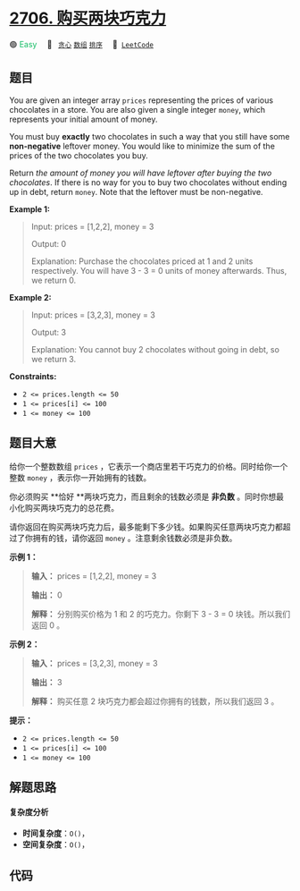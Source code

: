 # [2706. 购买两块巧克力](https://leetcode.com/problems/buy-two-chocolates)

🟢 <font color=#15bd66>Easy</font>&emsp; 🔖&ensp; [`贪心`](/outline/tag/greedy.md) [`数组`](/outline/tag/array.md) [`排序`](/outline/tag/sorting.md)&emsp; 🔗&ensp;[`LeetCode`](https://leetcode.com/problems/buy-two-chocolates)

## 题目

You are given an integer array `prices` representing the prices of various
chocolates in a store. You are also given a single integer `money`, which
represents your initial amount of money.

You must buy **exactly** two chocolates in such a way that you still have some
**non-negative** leftover money. You would like to minimize the sum of the
prices of the two chocolates you buy.

Return _the amount of money you will have leftover after buying the two
chocolates_. If there is no way for you to buy two chocolates without ending
up in debt, return `money`. Note that the leftover must be non-negative.



**Example 1:**

> Input: prices = [1,2,2], money = 3
> 
> Output: 0
> 
> Explanation: Purchase the chocolates priced at 1 and 2 units respectively. You will have 3 - 3 = 0 units of money afterwards. Thus, we return 0.

**Example 2:**

> Input: prices = [3,2,3], money = 3
> 
> Output: 3
> 
> Explanation: You cannot buy 2 chocolates without going in debt, so we return 3.

**Constraints:**

  * `2 <= prices.length <= 50`
  * `1 <= prices[i] <= 100`
  * `1 <= money <= 100`


## 题目大意

给你一个整数数组 `prices` ，它表示一个商店里若干巧克力的价格。同时给你一个整数 `money` ，表示你一开始拥有的钱数。

你必须购买 **恰好  **两块巧克力，而且剩余的钱数必须是 **非负数**  。同时你想最小化购买两块巧克力的总花费。

请你返回在购买两块巧克力后，最多能剩下多少钱。如果购买任意两块巧克力都超过了你拥有的钱，请你返回 `money` 。注意剩余钱数必须是非负数。



**示例 1：**

> 
> 
> 
> 
> 
> **输入：** prices = [1,2,2], money = 3
> 
> **输出：** 0
> 
> **解释：** 分别购买价格为 1 和 2 的巧克力。你剩下 3 - 3 = 0 块钱。所以我们返回 0 。
> 
> 

**示例 2：**

> 
> 
> 
> 
> 
> **输入：** prices = [3,2,3], money = 3
> 
> **输出：** 3
> 
> **解释：** 购买任意 2 块巧克力都会超过你拥有的钱数，所以我们返回 3 。
> 
> 



**提示：**

  * `2 <= prices.length <= 50`
  * `1 <= prices[i] <= 100`
  * `1 <= money <= 100`


## 解题思路

#### 复杂度分析

- **时间复杂度**：`O()`，
- **空间复杂度**：`O()`，

## 代码

```javascript

```